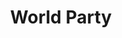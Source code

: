 ---
title: "World Party"
summary: "World Party were a British musical group, which is essentially the solo project of its sole member, Karl Wallinger. He started the band in 1986 in London after leaving ."
image: "world-party.jpg"
apple_music_artist_url: "https://music.apple.com/gb/artist/world-party/128586744"
---